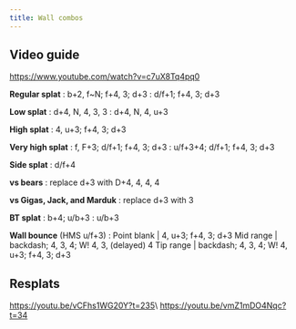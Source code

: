 ```yaml
---
title: Wall combos
---
```


## Video guide
<https://www.youtube.com/watch?v=c7uX8Tq4pq0>

**Regular splat**
: b+2, f\~N; f+4, 3; d+3
: d/f+1; f+4, 3; d+3

**Low splat**
: d+4, N, 4, 3, 3
: d+4, N, 4, u+3

**High splat**
: 4, u+3; f+4, 3; d+3

**Very high splat**
: f, F+3; d/f+1; f+4, 3; d+3
: u/f+3+4; d/f+1; f+4, 3; d+3

**Side splat**
: d/f+4

**vs bears**
: replace d+3 with D+4, 4, 4, 4

**vs Gigas, Jack, and Marduk**
: replace d+3 with 3

**BT splat**
: b+4; u/b+3
: u/b+3

**Wall bounce** (HMS u/f+3) <!-- https://discordapp.com/channels/361852916203651074/362381291905351692/621329604703158272 -->
: Point blank | 4, u+3; f+4, 3; d+3
  Mid range | backdash; 4, 3, 4; W! 4, 3, (delayed) 4
  Tip range | backdash; 4, 3, 4; W! 4, u+3; f+4, 3; d+3

## Resplats
<https://youtu.be/vCFhs1WG20Y?t=235>\\
<https://youtu.be/vmZ1mDO4Nqc?t=34>
